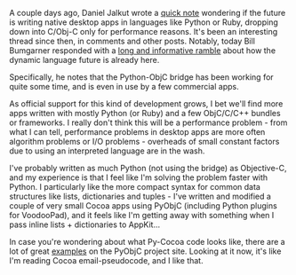 <!--
.. title: "New Assembly?" - native apps in Python and Ruby?
.. date: 2007/02/16 13:26
.. slug: new-assembly-native-apps-in-python-and-ruby
.. link:
.. description:
.. tags: 
-->


A couple days ago, Daniel Jalkut wrote a [quick note][dj-cna] wondering if the future is writing native desktop apps in languages like Python or Ruby, dropping down into C/Obj-C only for performance reasons. It's been an interesting thread since then, in comments and other posts.
Notably, today Bill Bumgarner responded with a [long and informative ramble][bb] about how the dynamic language future is already here.

Specifically, he notes that the Python-ObjC bridge has been working for quite some time, and is even in use by a few commercial apps.

As official support for this kind of development grows, I bet we'll  find more apps written with mostly Python (or Ruby) and a few ObjC/C/C++ bundles or frameworks. I really don't think this will be a performance problem - from what I can tell, performance problems in desktop apps are more often algorithm problems or I/O problems - overheads of small constant factors due to using an interpreted language are in the wash.

I've probably written as much Python (not using the bridge) as Objective-C, and my experience is that I feel like I'm solving the problem faster with Python. I particularly like the more compact syntax for common data structures like lists, dictionaries and tuples - I've written and modified a couple of very small Cocoa apps using PyObjC (including Python plugins for VoodooPad), and it feels like I'm getting away with something when I pass inline lists + dictionaries to AppKit...

In case you're wondering about what Py-Cocoa code looks like, there are a lot of great [examples](http://pyobjc.sourceforge.net/examples/index.php) on the PyObjC project site. Looking at it now, it's like I'm reading Cocoa email-pseudocode, and I like that.

[dj-cna]:http://www.red-sweater.com/blog/278/c-is-the-new-assembly
[bb]:http://www.friday.com/bbum/2007/02/16/c-portable-macro-assembler/
